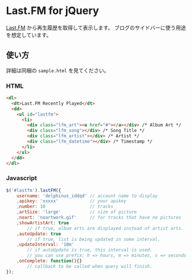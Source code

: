 Last.FM for jQuery
==================
[Last.FM][lastfm] から再生履歴を取得して表示します。
ブログのサイドバーに使う用途を想定しています。

使い方
------
詳細は同梱の `sample.html` を見てください。

### HTML ###

```html
<dl>
  <dt>Last.FM Recently Played</dt>
  <dd>
    <ul id="lastfm">
      <li>
        <div class="lfm_art"><a href="#"></a></div> /* Album Art */
        <div class="lfm_song"></div> /* Song Title */
        <div class="lfm_artist"></div> /* Artist */
        <div class="lfm_datetime"></div> /* Timestamp */
      </li>
    </ul>
  </dd>
</dl>
```

### Javascript ###

```javascript
$('#lastfm').lastFM({
    username: 'delphinus_iddqd' // account name to display
    ,apikey: 'xxxxx'            // your apikey
    ,number: 10                 // tracks
    ,artSize: 'large'           // size of picture
    ,noart: 'noartwork.gif'     // for tracks that have no pictures
    ,showArtistArt: true
        // if true, album arts are displayed instead of artist arts.
    ,autoUpdate: true
        // if true, list is being updated in some interval.
    ,updateInterval: '10m'
        // if autoUpdate is true, this interval is used.
        // you can use prefix: h => hours, m => minutes, s => seconds
    ,onComplete: function(){}
        // callback to be called when query will finish.
});
```

[lastfm]: http://www.lastfm.jp/home "Home – Last.fm"
